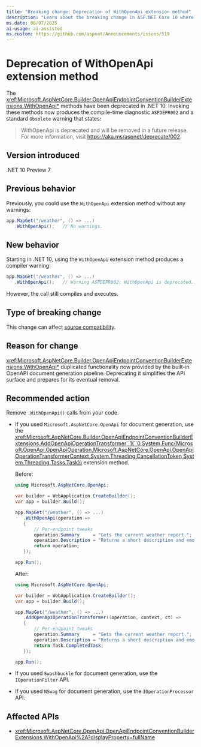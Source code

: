 ```yaml
---
title: "Breaking change: Deprecation of WithOpenApi extension method"
description: "Learn about the breaking change in ASP.NET Core 10 where WithOpenApi extension methods have been deprecated and produce a compiler warning."
ms.date: 08/07/2025
ai-usage: ai-assisted
ms.custom: https://github.com/aspnet/Announcements/issues/519
---
```


# Deprecation of WithOpenApi extension method

The <xref:Microsoft.AspNetCore.Builder.OpenApiEndpointConventionBuilderExtensions.WithOpenApi*> methods have been deprecated in .NET 10. Invoking these methods now produces the compile-time diagnostic `ASPDEPR002` and a standard `Obsolete` warning that states:

> WithOpenApi is deprecated and will be removed in a future release. For more information, visit <https://aka.ms/aspnet/deprecate/002>.

## Version introduced

.NET 10 Preview 7

## Previous behavior

Previously, you could use the `WithOpenApi` extension method without any warnings:

```csharp
app.MapGet("/weather", () => ...)
   .WithOpenApi();   // No warnings.
```

## New behavior

Starting in .NET 10, using the `WithOpenApi` extension method produces a compiler warning:

```csharp
app.MapGet("/weather", () => ...)
   .WithOpenApi();   // Warning ASPDEPR002: WithOpenApi is deprecated...
```

However, the call still compiles and executes.

## Type of breaking change

This change can affect [source compatibility](../../categories.md#source-compatibility).

## Reason for change

<xref:Microsoft.AspNetCore.Builder.OpenApiEndpointConventionBuilderExtensions.WithOpenApi*> duplicated functionality now provided by the built-in OpenAPI document generation pipeline. Deprecating it simplifies the API surface and prepares for its eventual removal.

## Recommended action

Remove `.WithOpenApi()` calls from your code.

- If you used `Microsoft.AspNetCore.OpenApi` for document generation, use the <xref:Microsoft.AspNetCore.Builder.OpenApiEndpointConventionBuilderExtensions.AddOpenApiOperationTransformer``1(``0,System.Func{Microsoft.OpenApi.OpenApiOperation,Microsoft.AspNetCore.OpenApi.OpenApiOperationTransformerContext,System.Threading.CancellationToken,System.Threading.Tasks.Task})> extension method.

  Before:

  ```csharp
  using Microsoft.AspNetCore.OpenApi;

  var builder = WebApplication.CreateBuilder();
  var app = builder.Build();

  app.MapGet("/weather", () => ...)
     .WithOpenApi(operation =>
     {
         // Per-endpoint tweaks
         operation.Summary     = "Gets the current weather report.";
         operation.Description = "Returns a short description and emoji.";
         return operation;
     });

  app.Run();
  ```

  After:

  ```csharp
  using Microsoft.AspNetCore.OpenApi;

  var builder = WebApplication.CreateBuilder();
  var app = builder.Build();

  app.MapGet("/weather", () => ...)
     .AddOpenApiOperationTransformer((operation, context, ct) =>
     {
         // Per-endpoint tweaks
         operation.Summary     = "Gets the current weather report.";
         operation.Description = "Returns a short description and emoji.";
         return Task.CompletedTask;
     });

  app.Run();
  ```

- If you used `Swashbuckle` for document generation, use the `IOperationFilter` API.
- If you used `NSwag` for document generation, use the `IOperationProcessor` API.

## Affected APIs

- <xref:Microsoft.AspNetCore.OpenApi.OpenApiEndpointConventionBuilderExtensions.WithOpenApi%2A?displayProperty=fullName>
